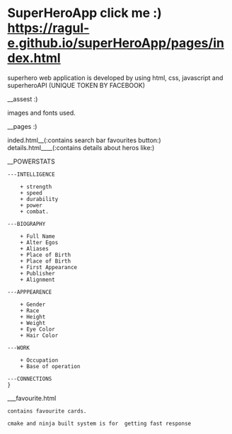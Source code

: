 # SuperHeroApp click me :) https://ragul-e.github.io/superHeroApp/pages/index.html


superhero web application is developed 
by using html, css, javascript and 
superheroAPI (UNIQUE TOKEN BY FACEBOOK) 

__assest :)
  
  images and fonts used.

__pages :)

  inded.html__(:contains search bar favourites button:)
  details.html____(:contains details about heros like:)


__POWERSTATS
    
    ---INTELLIGENCE
    
        + strength
        + speed
        + durability
        + power
        + combat.
        
    ---BIOGRAPHY
    
        + Full Name
        + Alter Egos 
        + Aliases
        + Place of Birth
        + Place of Birth
        + First Appearance
        + Publisher
        + Alignment
        
    ---APPPEARENCE
      
        + Gender
        + Race
        + Height
        + Weight
        + Eye Color
        + Hair Color
        
    ---WORK
    
        + Occupation
        + Base of operation
        
    ---CONNECTIONS
    }
  ___favourite.html

    contains favourite cards.
   
    cmake and ninja built system is for  getting fast response 
